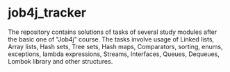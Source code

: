 # job4j_tracker

The repository contains solutions of tasks of several study modules after the basic one of "Job4j" course. The tasks involve usage of Linked lists,
Array lists, Hash sets, Tree sets, Hash maps, Comparators, sorting, enums, exceptions, lambda expressions, Streams, Interfaces, Queues, Dequeues, Lombok library
and other structures.
